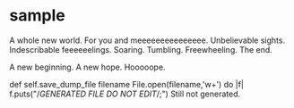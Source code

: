 sample
======

A whole new world.
For you and meeeeeeeeeeeeeee.
Unbelievable sights.
Indescribable feeeeeelings.
Soaring.  Tumbling.  Freewheeling.
The end.

A new    beginning.
A new    hope.
Hooooope.

def self.save_dump_file filename
  File.open(filename,'w+') do |f|
    f.puts("/*GENERATED FILE DO NOT EDIT*/;")
Still not generated.
